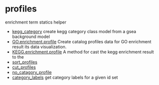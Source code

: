 ﻿# profiles

enrichment term statics helper

+ [kegg_category](profiles/kegg_category.1) create kegg category class model from a gsea background model
+ [GO.enrichment.profile](profiles/GO.enrichment.profile.1) Create catalog profiles data for GO enrichment result its data visualization.
+ [KEGG.enrichment.profile](profiles/KEGG.enrichment.profile.1) A method for cast the kegg enrichment result to the 
+ [sort_profiles](profiles/sort_profiles.1) 
+ [cut_profiles](profiles/cut_profiles.1) 
+ [no_catagory_profile](profiles/no_catagory_profile.1) 
+ [category_labels](profiles/category_labels.1) get category labels for a given id set

